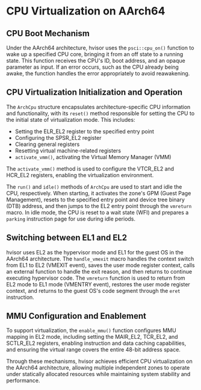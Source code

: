 # CPU Virtualization on AArch64

## CPU Boot Mechanism

Under the AArch64 architecture, hvisor uses the `psci::cpu_on()` function to wake up a specified CPU core, bringing it from an off state to a running state. This function receives the CPU's ID, boot address, and an opaque parameter as input. If an error occurs, such as the CPU already being awake, the function handles the error appropriately to avoid reawakening.

## CPU Virtualization Initialization and Operation

The `ArchCpu` structure encapsulates architecture-specific CPU information and functionality, with its `reset()` method responsible for setting the CPU to the initial state of virtualization mode. This includes:

- Setting the ELR_EL2 register to the specified entry point
- Configuring the SPSR_EL2 register
- Clearing general registers
- Resetting virtual machine-related registers
- `activate_vmm()`, activating the Virtual Memory Manager (VMM)

The `activate_vmm()` method is used to configure the VTCR_EL2 and HCR_EL2 registers, enabling the virtualization environment.

The `run()` and `idle()` methods of `ArchCpu` are used to start and idle the CPU, respectively. When starting, it activates the zone's GPM (Guest Page Management), resets to the specified entry point and device tree binary (DTB) address, and then jumps to the EL2 entry point through the `vmreturn` macro. In idle mode, the CPU is reset to a wait state (WFI) and prepares a `parking` instruction page for use during idle periods.

## Switching between EL1 and EL2

hvisor uses EL2 as the hypervisor mode and EL1 for the guest OS in the AArch64 architecture. The `handle_vmexit` macro handles the context switch from EL1 to EL2 (VMEXIT event), saves the user mode register context, calls an external function to handle the exit reason, and then returns to continue executing hypervisor code. The `vmreturn` function is used to return from EL2 mode to EL1 mode (VMENTRY event), restores the user mode register context, and returns to the guest OS's code segment through the `eret` instruction.

## MMU Configuration and Enablement

To support virtualization, the `enable_mmu()` function configures MMU mapping in EL2 mode, including setting the MAIR_EL2, TCR_EL2, and SCTLR_EL2 registers, enabling instruction and data caching capabilities, and ensuring the virtual range covers the entire 48-bit address space.

Through these mechanisms, hvisor achieves efficient CPU virtualization on the AArch64 architecture, allowing multiple independent zones to operate under statically allocated resources while maintaining system stability and performance.